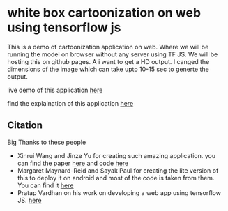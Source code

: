 # white box cartoonization on web using tensorflow js
This is a demo of cartoonization application on web. Where we will be running the model on browser without any server using TF JS. We will be hosting this on github pages. A i want to get a HD output. I canged the dimensions of the image which can take upto 10-15 sec to generte the output.

live demo of this application [here](https://www.udaykiran.dev/white_box_cartoonization_js/)

find the explaination of this application [here]()

## Citation
Big Thanks to these people
- Xinrui Wang and Jinze Yu for creating such amazing application. you can find the paper [here](https://openaccess.thecvf.com/content_CVPR_2020/html/Wang_Learning_to_Cartoonize_Using_White-Box_Cartoon_Representations_CVPR_2020_paper.html) and code [here](https://github.com/steubk/White-box-Cartoonization.git)
- Margaret Maynard-Reid and Sayak Paul for creating the lite version of this to deploy it on android and most of the code is taken from them. You can find it [here](https://blog.tensorflow.org/2020/09/how-to-create-cartoonizer-with-tf-lite.html)
- Pratap Vardhan on his work on developing a web app using tensorflow JS. [here](https://gramener.com/cartoonizer/)
